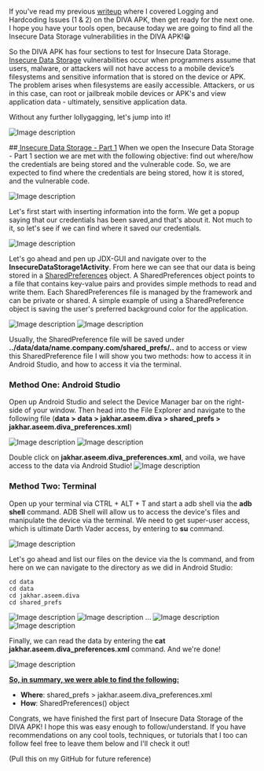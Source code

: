 If you've read my previous [writeup](https://dev.to/christinecdev/android-pentesting-writeup-for-the-diva-insecure-logging-and-hardcoding-issues-for-parrot-os-1mo1) where I covered Logging and Hardcoding Issues (1 & 2) on the DIVA APK, then get ready for the next one. I hope you have your tools open, because today we are going to find all the Insecure Data Storage vulnerabilities in the DIVA APK!😁

So the DIVA APK has four sections to test for Insecure Data Storage. [Insecure Data Storage](https://owasp.org/www-project-mobile-top-10/2016-risks/m2-insecure-data-storage) vulnerabilities occur when programmers assume that users, malware, or attackers will not have access to a mobile device’s filesystems and sensitive information that is stored on the device or APK. The problem arises when filesystems are easily accessible. Attackers, or us in this case, can root or jailbreak mobile devices or APK's and view application data - ultimately, sensitive application data.

Without any further lollygagging, let's jump into it!

![Image description](https://media.giphy.com/media/0DYipdNqJ5n4GYATKL/giphy.gif)

##<u> Insecure Data Storage - Part 1</u>
When we open the Insecure Data Storage - Part 1 section we are met with the following objective: find out where/how the credentials are being stored and the vulnerable code. So, we are expected to find where the credentials are being stored, how it is stored, and the vulnerable code.

![Image description](https://dev-to-uploads.s3.amazonaws.com/uploads/articles/ngz7juqa5m4lmzmnyt16.png)

Let's first start with inserting information into the form. We get a popup saying that our credentials has been saved,and that's about it. Not much to it, so let's see if we can find where it saved our credentials.

![Image description](https://dev-to-uploads.s3.amazonaws.com/uploads/articles/w4d4h533odjs7bv527z9.png)

Let's go ahead and pen up JDX-GUI and navigate over to the **InsecureDataStorage1Activity**. From here we can see that our data is being stored in a [SharedPreferences](https://developer.android.com/reference/android/content/SharedPreferences) object. A SharedPreferences object points to a file that contains key-value pairs and provides simple methods to read and write them. Each SharedPreferences file is managed by the framework and can be private or shared. A simple example of using a SharedPreference object is saving the user's preferred background color for the application.

![Image description](https://dev-to-uploads.s3.amazonaws.com/uploads/articles/zeesmtqdmtmzzmaunwhr.png) 
![Image description](https://dev-to-uploads.s3.amazonaws.com/uploads/articles/vwz46v2ya6c6jz819r32.png)

Usually, the SharedPreference file will be saved under **../data/data/name.company.com/shared_prefs/..** and to access or view this SharedPreference file I will show you two methods: how to access it in Android Studio, and how to access it via the terminal.

### Method One: Android Studio
Open up Android Studio and select the Device Manager bar on the right-side of your window. Then head into the File Explorer and navigate to the following file (**data > data > jakhar.aseem.diva > shared_prefs > jakhar.aseem.diva_preferences.xml**)

![Image description](https://dev-to-uploads.s3.amazonaws.com/uploads/articles/dwb8phcf9fgu26htu71y.png) 
![Image description](https://dev-to-uploads.s3.amazonaws.com/uploads/articles/a4dj2y9dkmh1yi2pu4gz.png)
 
Double click on **jakhar.aseem.diva_preferences.xml**, and voila, we have access to the data via Android Studio!
![Image description](https://dev-to-uploads.s3.amazonaws.com/uploads/articles/shj9nmb3ckt1xn5bvq3o.png)

### Method Two: Terminal
Open up your terminal via CTRL + ALT + T and start a adb shell via the **adb shell** command. ADB Shell will allow us to access the device's files and manipulate the device via the terminal. We need to get super-user access, which is ultimate Darth Vader access, by entering to **su** command. 

![Image description](https://dev-to-uploads.s3.amazonaws.com/uploads/articles/2tywwk6wyvb7u88n6ndi.png)

Let's go ahead and list our files on the device via the ls command, and from here on we can navigate to the directory as we did in Android Studio:
```
cd data
cd data
cd jakhar.aseem.diva
cd shared_prefs
```
![Image description](https://dev-to-uploads.s3.amazonaws.com/uploads/articles/0mqnj3uvu0z05elzfd5i.png) 
![Image description](https://dev-to-uploads.s3.amazonaws.com/uploads/articles/7pgspz9w1auwtn8chhm2.png)
...
![Image description](https://dev-to-uploads.s3.amazonaws.com/uploads/articles/8cqii9rys92j02rco8em.png) 
![Image description](https://dev-to-uploads.s3.amazonaws.com/uploads/articles/j11zlojo1zbwn03cknul.png)
  
Finally, we can read the data by entering the **cat jakhar.aseem.diva_preferences.xml** command. And we're done! 

![Image description](https://dev-to-uploads.s3.amazonaws.com/uploads/articles/qxiy2t0iezoxkgn6gc75.png)
 
**<u>So, in summary, we were able to find the following:</u>**
- **Where**: shared_prefs > jakhar.aseem.diva_preferences.xml
- **How**: SharedPreferences() object
   
Congrats, we have finished the first part of Insecure Data Storage of the DIVA APK! I hope this was easy enough to follow/understand. If you have recommendations on any cool tools, techniques, or tutorials that I too can follow feel free to leave them below and I'll check it out!

(Pull this on my GitHub for future reference)

  






  





